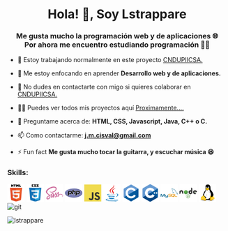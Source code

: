 <h1 align="center"> Hola! 👋, Soy Lstrappare </h1>
<h3 align="center"> 
 Me gusta mucho la programación web y de aplicaciones 🌐 
 <br>
 Por ahora me encuentro estudiando programación 🧑‍🎓 
</h3>

- 🔭 Estoy trabajando normalmente en este proyecto [CNDUPIICSA.](https://github.com/Lstrappare/CNDUPIICSA.git)

- 🌱 Me estoy enfocando en aprender **Desarrollo web y de aplicaciones.**

- 🤝 No dudes en contactarte con migo si quieres colaborar en [CNDUPIICSA.](https://github.com/Lstrappare/CNDUPIICSA.git) 

- 👨‍💻 Puedes ver todos mis proyectos aquí [Proximamente....](Proximamente....)

- 💬 Preguntame acerca de: **HTML, CSS, Javascript, Java, C++ o C.**

- 📫 Como contactarme: **j.m.cisval@gmail.com**

- ⚡ Fun fact **Me gusta mucho tocar la guitarra, y escuchar música 😆**

<h3 align="left">Skills:</h3>
<p align="left"> 
<img src="https://raw.githubusercontent.com/devicons/devicon/master/icons/html5/html5-original-wordmark.svg" alt="html5" width="40" height="40"/>
<img src="https://raw.githubusercontent.com/devicons/devicon/master/icons/css3/css3-original-wordmark.svg" alt="css3" width="40" height="40"/>
<img src="https://raw.githubusercontent.com/devicons/devicon/master/icons/sass/sass-original.svg" alt="sass" width="40" height="40"/>
<img src="https://raw.githubusercontent.com/devicons/devicon/master/icons/php/php-original.svg" alt="php" width="40" height="40"/> 
<img src="https://raw.githubusercontent.com/devicons/devicon/master/icons/javascript/javascript-original.svg" alt="javascript" width="40" height="40"/>
<img src="https://raw.githubusercontent.com/devicons/devicon/master/icons/java/java-original.svg" alt="java" width="40" height="40"/>
<img src="https://raw.githubusercontent.com/devicons/devicon/master/icons/c/c-original.svg" alt="c" width="40" height="40"/>
<img src="https://raw.githubusercontent.com/devicons/devicon/master/icons/cplusplus/cplusplus-original.svg" alt="cplusplus" width="40" height="40"/>
<img src="https://raw.githubusercontent.com/devicons/devicon/master/icons/mysql/mysql-original-wordmark.svg" alt="mysql" width="40" height="40"/>
<img src="https://raw.githubusercontent.com/devicons/devicon/master/icons/nodejs/nodejs-original-wordmark.svg" alt="nodejs" width="40" height="40"/> 
<img src="https://raw.githubusercontent.com/devicons/devicon/master/icons/linux/linux-original.svg" alt="linux" width="40" height="40"/>
<img src="https://www.vectorlogo.zone/logos/git-scm/git-scm-icon.svg" alt="git" width="40" height="40"/> 
 
</p>

<img src="https://github-readme-stats.vercel.app/api/top-langs?username=lstrappare&show_icons=true&locale=en&layout=compact" alt="lstrappare" />
